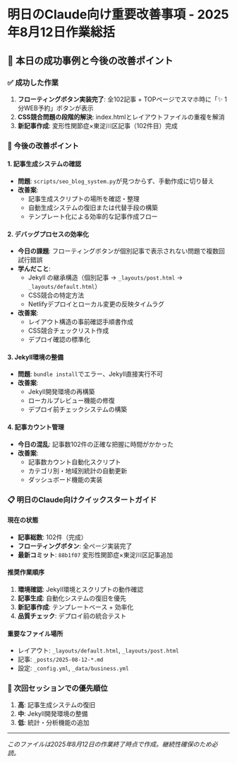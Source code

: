 # 明日のClaude向け重要改善事項 - 2025年8月12日作業総括

## 🎯 本日の成功事例と今後の改善ポイント

### ✅ 成功した作業
1. **フローティングボタン実装完了**: 全102記事 + TOPページでスマホ時に「✨ 1分WEB予約」ボタンが表示
2. **CSS競合問題の段階的解決**: index.htmlとレイアウトファイルの重複を解消
3. **新記事作成**: 変形性関節症×東淀川区記事（102件目）完成

### 🔧 今後の改善ポイント

#### 1. **記事生成システムの確認**
- **問題**: `scripts/seo_blog_system.py`が見つからず、手動作成に切り替え
- **改善案**: 
  - 記事生成スクリプトの場所を確認・整理
  - 自動生成システムの復旧または代替手段の構築
  - テンプレート化による効率的な記事作成フロー

#### 2. **デバッグプロセスの効率化**
- **今日の課題**: フローティングボタンが個別記事で表示されない問題で複数回試行錯誤
- **学んだこと**: 
  - Jekyll の継承構造（個別記事 → `_layouts/post.html` → `_layouts/default.html`）
  - CSS競合の特定方法
  - Netlifyデプロイとローカル変更の反映タイムラグ
- **改善案**: 
  - レイアウト構造の事前確認手順書作成
  - CSS競合チェックリスト作成
  - デプロイ確認の標準化

#### 3. **Jekyll環境の整備**
- **問題**: `bundle install`でエラー、Jekyll直接実行不可
- **改善案**: 
  - Jekyll開発環境の再構築
  - ローカルプレビュー機能の修復
  - デプロイ前チェックシステムの構築

#### 4. **記事カウント管理**
- **今日の混乱**: 記事数102件の正確な把握に時間がかかった
- **改善案**: 
  - 記事数カウント自動化スクリプト
  - カテゴリ別・地域別統計の自動更新
  - ダッシュボード機能の実装

### 📋 明日のClaude向けクイックスタートガイド

#### 現在の状態
- **記事総数**: 102件（完成）
- **フローティングボタン**: 全ページ実装完了
- **最新コミット**: `88b1f07` 変形性関節症×東淀川区記事追加

#### 推奨作業順序
1. **環境確認**: Jekyll環境とスクリプトの動作確認
2. **記事生成**: 自動化システムの復旧を優先
3. **新記事作成**: テンプレートベース + 効率化
4. **品質チェック**: デプロイ前の統合テスト

#### 重要なファイル場所
- レイアウト: `_layouts/default.html`, `_layouts/post.html`
- 記事: `_posts/2025-08-12-*.md`
- 設定: `_config.yml`, `_data/business.yml`

### 🚀 次回セッションでの優先順位
1. **高**: 記事生成システムの復旧
2. **中**: Jekyll開発環境の整備
3. **低**: 統計・分析機能の追加

---
*このファイルは2025年8月12日の作業終了時点で作成。継続性確保のため必読。*